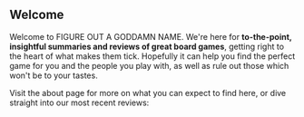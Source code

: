 ## Welcome

Welcome to FIGURE OUT A GODDAMN NAME. We're here for **to-the-point, insightful summaries and reviews of great board games**, getting right to the heart of what makes them tick. Hopefully it can help you find the perfect game for you and the people you play with, as well as rule out those which won't be to your tastes.

Visit the about page for more on what you can expect to find here, or dive straight into our most recent reviews:
